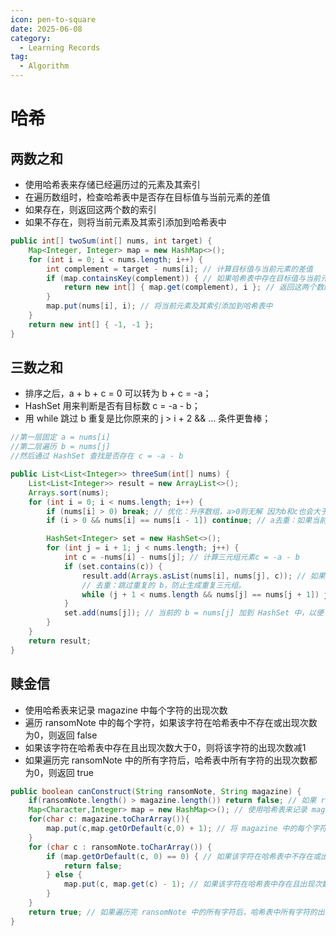 ```yaml
---
icon: pen-to-square
date: 2025-06-08
category:
  - Learning Records
tag:
  - Algorithm
---
```


# 哈希

## 两数之和
- 使用哈希表来存储已经遍历过的元素及其索引
- 在遍历数组时，检查哈希表中是否存在目标值与当前元素的差值
- 如果存在，则返回这两个数的索引
- 如果不存在，则将当前元素及其索引添加到哈希表中

```java
public int[] twoSum(int[] nums, int target) {
    Map<Integer, Integer> map = new HashMap<>();
    for (int i = 0; i < nums.length; i++) {
        int complement = target - nums[i]; // 计算目标值与当前元素的差值
        if (map.containsKey(complement)) { // 如果哈希表中存在目标值与当前元素的差值
            return new int[] { map.get(complement), i }; // 返回这两个数的索引
        }
        map.put(nums[i], i); // 将当前元素及其索引添加到哈希表中
    }
    return new int[] { -1, -1 };
}
```

## 三数之和
- 排序之后，a + b + c = 0 可以转为 b + c = -a；
- HashSet 用来判断是否有目标数 c = -a - b；
- 用 while 跳过 b 重复是比你原来的 j > i + 2 && ... 条件更鲁棒；

```java
//第一层固定 a = nums[i]
//第二层遍历 b = nums[j]
//然后通过 HashSet 查找是否存在 c = -a - b

public List<List<Integer>> threeSum(int[] nums) {
    List<List<Integer>> result = new ArrayList<>();
    Arrays.sort(nums);
    for (int i = 0; i < nums.length; i++) {
        if (nums[i] > 0) break; // 优化：升序数组，a>0则无解 因为b和c也会大于0
        if (i > 0 && nums[i] == nums[i - 1]) continue; // a去重：如果当前元素和前一个元素相同，则跳过

        HashSet<Integer> set = new HashSet<>();
        for (int j = i + 1; j < nums.length; j++) {
            int c = -nums[i] - nums[j]; // 计算三元组元素c = -a - b
            if (set.contains(c)) {
                result.add(Arrays.asList(nums[i], nums[j], c)); // 如果c在set中，则将三元组加入结果集
                // 去重：跳过重复的 b，防止生成重复三元组。
                while (j + 1 < nums.length && nums[j] == nums[j + 1]) j++;
            }
            set.add(nums[j]); // 当前的 b = nums[j] 加到 HashSet 中，以便下一轮可以判断：是否存在 c = -a - b
        }
    }
    return result;
}

```

## 赎金信
- 使用哈希表来记录 magazine 中每个字符的出现次数
- 遍历 ransomNote 中的每个字符，如果该字符在哈希表中不存在或出现次数为0，则返回 false
- 如果该字符在哈希表中存在且出现次数大于0，则将该字符的出现次数减1
- 如果遍历完 ransomNote 中的所有字符后，哈希表中所有字符的出现次数都为0，则返回 true

```java
public boolean canConstruct(String ransomNote, String magazine) {
    if(ransomNote.length() > magazine.length()) return false; // 如果 ransomNote 的长度大于 magazine 的长度，则返回 false
    Map<Character,Integer> map = new HashMap<>(); // 使用哈希表来记录 magazine 中每个字符的出现次数
    for(char c: magazine.toCharArray()){
        map.put(c,map.getOrDefault(c,0) + 1); // 将 magazine 中的每个字符及其出现次数添加到哈希表中
    }
    for (char c : ransomNote.toCharArray()) {
        if (map.getOrDefault(c, 0) == 0) { // 如果该字符在哈希表中不存在或出现次数为0，则返回 false
            return false;
        } else {
            map.put(c, map.get(c) - 1); // 如果该字符在哈希表中存在且出现次数大于0，则将该字符的出现次数减1
        }
    }
    return true; // 如果遍历完 ransomNote 中的所有字符后，哈希表中所有字符的出现次数都为0，则返回 true
} 
```